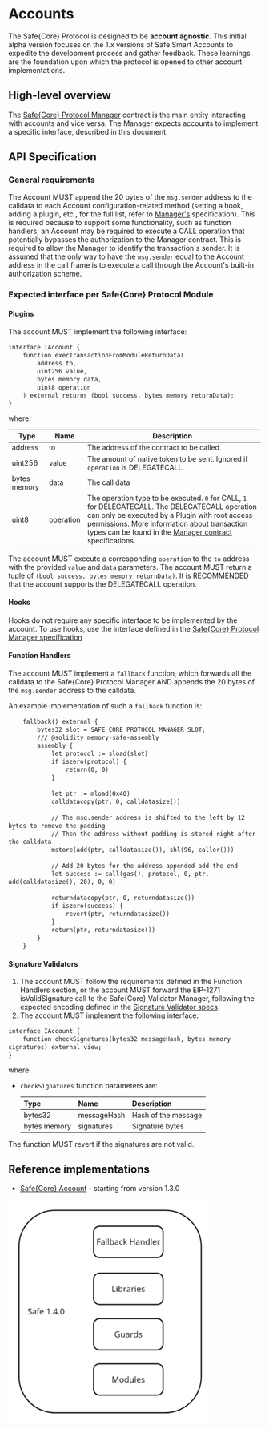 # Accounts

The Safe{Core} Protocol is designed to be **account agnostic**. This initial alpha version focuses on the 1.x versions of Safe Smart Accounts to expedite the development process and gather feedback. These learnings are the foundation upon which the protocol is opened to other account implementations.

## High-level overview

The [Safe{Core} Protocol Manager](../manager/README.md) contract is the main entity interacting with accounts and vice versa. The Manager expects accounts to implement a specific interface, described in this document.

## API Specification

### General requirements

The Account MUST append the 20 bytes of the `msg.sender` address to the calldata to each Account configuration-related method (setting a hook,
adding a plugin, etc., for the full list, refer to [Manager's](../manager/README.md) specification). This is required because
to support some functionality, such as function handlers, an Account may be required to execute a CALL
operation that potentially bypasses the authorization to the Manager contract. This is required to allow the Manager to identify the transaction's sender. It is assumed
that the only way to have the `msg.sender` equal to the Account address in the call frame is to execute a call through the Account's built-in authorization scheme.

### Expected interface per Safe{Core} Protocol Module

#### Plugins

The account MUST implement the following interface:

```Solidity
interface IAccount {
    function execTransactionFromModuleReturnData(
        address to,
        uint256 value,
        bytes memory data,
        uint8 operation
    ) external returns (bool success, bytes memory returnData);
}
```

where:

| Type         | Name      | Description                                                                                                                                                                                                                                                                            |
|--------------|-----------|----------------------------------------------------------------------------------------------------------------------------------------------------------------------------------------------------------------------------------------------------------------------------------------|
| address      | to        | The address of the contract to be called                                                                                                                                                                                                                                               |
| uint256      | value     | The amount of native token to be sent. Ignored if `operation` is DELEGATECALL.                                                                                                                                                                                                         |
| bytes memory | data      | The call data                                                                                                                                                                                                                                                                          |
| uint8        | operation | The operation type to be executed. `0` for CALL, `1` for DELEGATECALL. The DELEGATECALL operation can only be executed by a Plugin with root access permissions. More information about transaction types can be found in the [Manager contract](../manager/README.md) specifications. |

The account MUST execute a corresponding `operation` to the `to` address with the provided `value` and `data` parameters. The account MUST return a tuple of `(bool success, bytes memory returnData)`. 
It is RECOMMENDED that the account supports the DELEGATECALL operation.

#### Hooks

Hooks do not require any specific interface to be implemented by the account. To use hooks, use the interface defined in the
[Safe{Core} Protocol Manager specification](../manager/README.md)

#### Function Handlers

The account MUST implement a `fallback` function, which forwards all the calldata
to the Safe{Core} Protocol Manager AND appends the 20 bytes of the `msg.sender` address to the calldata.

An example implementation of such a `fallback` function is:
```Solidity
    fallback() external {
        bytes32 slot = SAFE_CORE_PROTOCOL_MANAGER_SLOT;
        /// @solidity memory-safe-assembly
        assembly {
            let protocol := sload(slot)
            if iszero(protocol) {
                return(0, 0)
            }

            let ptr := mload(0x40)
            calldatacopy(ptr, 0, calldatasize())

            // The msg.sender address is shifted to the left by 12 bytes to remove the padding
            // Then the address without padding is stored right after the calldata
            mstore(add(ptr, calldatasize()), shl(96, caller()))

            // Add 20 bytes for the address appended add the end
            let success := call(gas(), protocol, 0, ptr, add(calldatasize(), 20), 0, 0)

            returndatacopy(ptr, 0, returndatasize())
            if iszero(success) {
                revert(ptr, returndatasize())
            }
            return(ptr, returndatasize())
        }
    }
```

#### Signature Validators

1. The account MUST follow the requirements defined in the Function Handlers section, or the account MUST forward the EIP-1271 isValidSignature call to the Safe{Core} Validator Manager, following the expected encoding defined in the [Signature Validator specs](../modules/README.md).
2. The account MUST implement the following interface:

```Solidity
interface IAccount {
    function checkSignatures(bytes32 messageHash, bytes memory signatures) external view;
}
```
where:
- `checkSignatures` function parameters are:

  | Type         | Name        | Description            |
  |--------------|-------------|------------------------|
  | bytes32      | messageHash | Hash of the message    |
  | bytes memory | signatures  | Signature bytes        |

The function MUST revert if the signatures are not valid.

## Reference implementations

- [Safe{Core} Account](https://github.com/safe-global/safe-contracts) - starting from version 1.3.0

<img src="../_assets/accounts_safe_140.png" width=400/>

